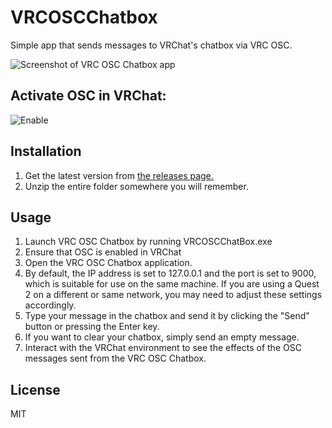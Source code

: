 # VRCOSCChatbox
Simple app that sends messages to VRChat's chatbox via VRC OSC.

![Screenshot of VRC OSC Chatbox app](https://i.imgur.com/kkgiWmp.png)

## Activate OSC in VRChat:
![Enable](https://user-images.githubusercontent.com/43730681/172059335-db3fd6f9-86ae-4f6a-9542-2a74f47ff826.gif)

## Installation
1. Get the latest version from [the releases page.](https://github.com/Grypto-kali/VRCOSCChatbox/releases)
2. Unzip the entire folder somewhere you will remember.

## Usage
1. Launch VRC OSC Chatbox by running VRCOSCChatBox.exe
2. Ensure that OSC is enabled in VRChat
3. Open the VRC OSC Chatbox application.
4. By default, the IP address is set to 127.0.0.1 and the port is set to 9000, which is suitable for use on the same machine. If you are using a Quest 2 on a different or same network, you may need to adjust these settings accordingly.
5. Type your message in the chatbox and send it by clicking the "Send" button or pressing the Enter key.
6. If you want to clear your chatbox, simply send an empty message.
7. Interact with the VRChat environment to see the effects of the OSC messages sent from the VRC OSC Chatbox.

## License
MIT
